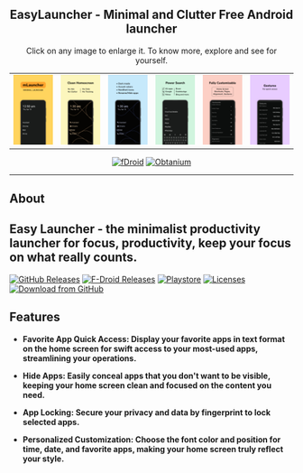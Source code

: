 <div align='center'>
	<h2>EasyLauncher - Minimal and Clutter Free Android launcher</h2>
    <table align='center'>
        Click on any image to enlarge it. To know more, explore and see for yourself.
        <tr>
            <td><img src='fastlane/metadata/android/en-US/images/phoneScreenshots/0.png' width='150' alt=""></td>
            <td><img src='fastlane/metadata/android/en-US/images/phoneScreenshots/1.png' width='150' alt=""></td>
            <td><img src='fastlane/metadata/android/en-US/images/phoneScreenshots/2.png' width='150' alt=""></td>
            <td><img src='fastlane/metadata/android/en-US/images/phoneScreenshots/3.png' width='150' alt=""></td>
            <td><img src='fastlane/metadata/android/en-US/images/phoneScreenshots/4.png' width='150' alt=""></td>
            <td><img src='fastlane/metadata/android/en-US/images/phoneScreenshots/5.png' width='150' alt=""></td>
        </tr>
    </table>
    <p>
        <a href='https://f-droid.org/packages/app.easy.launcher'><img src='https://github.com/DroidWorksStudio/mLauncher/assets/9284733/a1e7c86f-1c76-46c0-9193-8fde9c9f531c' width="150" alt="fDroid"></a>
        <a href='http://apps.obtainium.imranr.dev/redirect.html?r=obtainium://add/https://github.com/DroidWorksStudio/EasyLauncher'><img src='https://github.com/DroidWorksStudio/mLauncher/assets/9284733/071cccfa-207b-45fb-8be4-7e668eeec4e5' width="150" alt="Obtanium"></a>
    </p>
</div>

------------
**About**
------------
**Easy Launcher - the minimalist productivity launcher for focus, productivity, keep your focus on what really counts.**
------------
[<img src="https://img.shields.io/github/v/release/DroidWorksStudio/EasyLauncher.svg?logo=github&label=GitHub" alt="GitHub Releases" height="22"/>](https://github.com/DroidWorksStudio/EasyLauncher/releases)
[<img src="https://img.shields.io/f-droid/v/com.github.droidworksstuido.easylauncher?logo=f-droid&label=F-Droid" alt="F-Droid Releases" height="22"/>](https://f-droid.org/en/packages/com.github.droidworksstuido.easylauncher/)
[<img src="https://img.shields.io/endpoint?color=blue&logo=google-play&logoColor=gery&url=https%3A%2F%2Fplay.cuzi.workers.dev%2Fplay%3Fi%3Dcom.github.droidworksstuido.easylauncher%26l%3DAndroid%26m%3D%24version" alt="Playstore" height="22"/>](https://play.google.com/store/apps/details?id=com.github.droidworksstyido.easulauncher)
[<img src="https://img.shields.io/badge/License-GPLv3-blue.svg" alt="Licenses" height="22"/>](https://www.gnu.org/licenses/gpl-3.0)
[<img src="https://img.shields.io/github/downloads/DroidWorksStudio/EasyLauncher/total?color=red" alt="Download from GitHub" height="22"/>](https://github.com/DroidWorksStudio/EasyLauncher/releases)
      
**Features**
------------
- **Favorite App Quick Access: Display your favorite apps in text format on the home screen for swift access to your most-used apps, streamlining your operations.**

- **Hide Apps: Easily conceal apps that you don't want to be visible, keeping your home screen clean and focused on the content you need.**

- **App Locking: Secure your privacy and data by fingerprint to lock selected apps.**

- **Personalized Customization: Choose the font color and position for time, date, and favorite apps, making your home screen truly reflect your style.**
